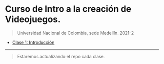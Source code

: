 # Curso de Intro a la creación de Videojuegos.
> Universidad Nacional de Colombia, sede Medellín. 2021-2

- [Clase 1: Introducción](https://github.com/UNAL-IntroVideojuegos-2021-2/intro-videogames-2021-2/tree/main/Clase1)


---
> Estaremos actualizando el repo cada clase.